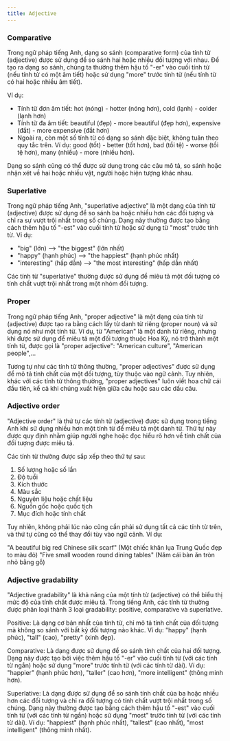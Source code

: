 ```yaml
---
title: Adjective
---
```


### Comparative

Trong ngữ pháp tiếng Anh, dạng so sánh (comparative form) của tính từ (adjective) được sử dụng để so sánh hai hoặc nhiều đối tượng với nhau. Để tạo ra dạng so sánh, chúng ta thường thêm hậu tố "-er" vào cuối tính từ (nếu tính từ có một âm tiết) hoặc sử dụng "more" trước tính từ (nếu tính từ có hai hoặc nhiều âm tiết).

Ví dụ:

- Tính từ đơn âm tiết: hot (nóng) - hotter (nóng hơn), cold (lạnh) - colder (lạnh hơn)
- Tính từ đa âm tiết: beautiful (đẹp) - more beautiful (đẹp hơn), expensive (đắt) - more expensive (đắt hơn)
- Ngoài ra, còn một số tính từ có dạng so sánh đặc biệt, không tuân theo quy tắc trên. Ví dụ: good (tốt) - better (tốt hơn), bad (tồi tệ) - worse (tồi tệ hơn), many (nhiều) - more (nhiều hơn).

Dạng so sánh cũng có thể được sử dụng trong các câu mô tả, so sánh hoặc nhận xét về hai hoặc nhiều vật, người hoặc hiện tượng khác nhau.

### Superlative

Trong ngữ pháp tiếng Anh, "superlative adjective" là một dạng của tính từ (adjective) được sử dụng để so sánh ba hoặc nhiều hơn các đối tượng và chỉ ra sự vượt trội nhất trong số chúng. Dạng này thường được tạo bằng cách thêm hậu tố "-est" vào cuối tính từ hoặc sử dụng từ "most" trước tính từ. Ví dụ:

- "big" (lớn) --> "the biggest" (lớn nhất)
- "happy" (hạnh phúc) --> "the happiest" (hạnh phúc nhất)
- "interesting" (hấp dẫn) --> "the most interesting" (hấp dẫn nhất)

Các tính từ "superlative" thường được sử dụng để miêu tả một đối tượng có tính chất vượt trội nhất trong một nhóm đối tượng.

### Proper

Trong ngữ pháp tiếng Anh, "proper adjective" là một dạng của tính từ (adjective) được tạo ra bằng cách lấy từ danh từ riêng (proper noun) và sử dụng nó như một tính từ. Ví dụ, từ "American" là một danh từ riêng, nhưng khi được sử dụng để miêu tả một đối tượng thuộc Hoa Kỳ, nó trở thành một tính từ, được gọi là "proper adjective": "American culture", "American people",...

Tương tự như các tính từ thông thường, "proper adjectives" được sử dụng để mô tả tính chất của một đối tượng, tùy thuộc vào ngữ cảnh. Tuy nhiên, khác với các tính từ thông thường, "proper adjectives" luôn viết hoa chữ cái đầu tiên, kể cả khi chúng xuất hiện giữa câu hoặc sau các dấu câu.

### Adjective order

"Adjective order" là thứ tự các tính từ (adjective) được sử dụng trong tiếng Anh khi sử dụng nhiều hơn một tính từ để miêu tả một danh từ. Thứ tự này được quy định nhằm giúp người nghe hoặc đọc hiểu rõ hơn về tính chất của đối tượng được miêu tả.

Các tính từ thường được sắp xếp theo thứ tự sau:

1. Số lượng hoặc số lần
2. Độ tuổi
3. Kích thước
4. Màu sắc
5. Nguyên liệu hoặc chất liệu
6. Nguồn gốc hoặc quốc tịch
7. Mục đích hoặc tính chất

Tuy nhiên, không phải lúc nào cũng cần phải sử dụng tất cả các tính từ trên, và thứ tự cũng có thể thay đổi tùy vào ngữ cảnh. Ví dụ:

"A beautiful big red Chinese silk scarf" (Một chiếc khăn lụa Trung Quốc đẹp to màu đỏ)
"Five small wooden round dining tables" (Năm cái bàn ăn tròn nhỏ bằng gỗ)

### Adjective gradability

"Adjective gradability" là khả năng của một tính từ (adjective) có thể biểu thị mức độ của tính chất được miêu tả. Trong tiếng Anh, các tính từ thường được phân loại thành 3 loại gradability: positive, comparative và superlative.

Positive: Là dạng cơ bản nhất của tính từ, chỉ mô tả tính chất của đối tượng mà không so sánh với bất kỳ đối tượng nào khác. Ví dụ: "happy" (hạnh phúc), "tall" (cao), "pretty" (xinh đẹp).

Comparative: Là dạng được sử dụng để so sánh tính chất của hai đối tượng. Dạng này được tạo bởi việc thêm hậu tố "-er" vào cuối tính từ (với các tính từ ngắn) hoặc sử dụng "more" trước tính từ (với các tính từ dài). Ví dụ: "happier" (hạnh phúc hơn), "taller" (cao hơn), "more intelligent" (thông minh hơn).

Superlative: Là dạng được sử dụng để so sánh tính chất của ba hoặc nhiều hơn các đối tượng và chỉ ra đối tượng có tính chất vượt trội nhất trong số chúng. Dạng này thường được tạo bằng cách thêm hậu tố "-est" vào cuối tính từ (với các tính từ ngắn) hoặc sử dụng "most" trước tính từ (với các tính từ dài). Ví dụ: "happiest" (hạnh phúc nhất), "tallest" (cao nhất), "most intelligent" (thông minh nhất).
